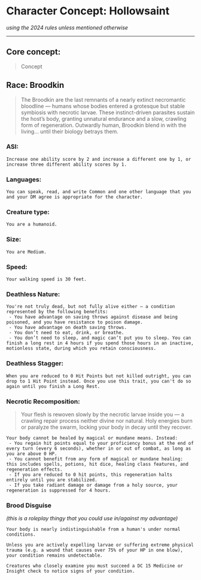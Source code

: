# Character Concept: Hollowsaint
*using the 2024 rules unless mentioned otherwise*

---
## Core concept:
> Concept

## Race: Broodkin 
> The Broodkin are the last remnants of a nearly extinct necromantic bloodline — humans whose bodies entered a grotesque but stable symbiosis with necrotic larvae. These instinct-driven parasites sustain the host’s body, granting unnatural endurance and a slow, crawling form of regeneration. Outwardly human, Broodkin blend in with the living... until their biology betrays them.



### ASI:
```
Increase one ability score by 2 and increase a different one by 1, or increase three different ability scores by 1.
```

### Languages:
```
You can speak, read, and write Common and one other language that you and your DM agree is appropriate for the character.
```

### Creature type:
```
You are a humanoid.
```

### Size:
```
You are Medium.
```

### Speed:
```
Your walking speed is 30 feet.
```

### Deathless Nature:
```
You're not truly dead, but not fully alive either — a condition represented by the following benefits:
 - You have advantage on saving throws against disease and being poisoned, and you have resistance to poison damage.
 - You have advantage on death saving throws.
 - You don’t need to eat, drink, or breathe.
 - You don’t need to sleep, and magic can’t put you to sleep. You can finish a long rest in 4 hours if you spend those hours in an inactive, motionless state, during which you retain consciousness.
```

### Deathless Stagger:
```
When you are reduced to 0 Hit Points but not killed outright, you can drop to 1 Hit Point instead. Once you use this trait, you can't do so again until you finish a Long Rest.
```

###  Necrotic Recomposition:
> Your flesh is rewoven slowly by the necrotic larvae inside you — a crawling repair process neither divine nor natural. Holy energies burn or paralyze the swarm, locking your body in decay until they recover.
```
Your body cannot be healed by magical or mundane means. Instead:
 - You regain hit points equal to your proficiency bonus at the end of every turn (every 6 seconds), whether in or out of combat, as long as you are above 0 HP.
 - You cannot benefit from any form of magical or mundane healing: this includes spells, potions, hit dice, healing class features, and regeneration effects.
 - If you are reduced to 0 hit points, this regeneration halts entirely until you are stabilized.
 - If you take radiant damage or damage from a holy source, your regeneration is suppressed for 4 hours.
```

### Brood Disguise
*(this is a roleplay thingy that you could use in/against my advantage)*
```
Your body is nearly indistinguishable from a human's under normal conditions.

Unless you are actively expelling larvae or suffering extreme physical trauma (e.g. a wound that causes over 75% of your HP in one blow), your condition remains undetectable.

Creatures who closely examine you must succeed a DC 15 Medicine or Insight check to notice signs of your condition.
```
